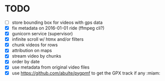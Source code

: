 # TODO

- [ ] store bounding box for videos with gps data
- [x] fix metadata on 2016-01-01 ride (ffmpeg cli?)
- [x] gunicorn service (supervisor)
- [x] infinite scroll w/ htmx and/or filters
- [x] chunk videos for rows
- [x] attribution on maps
- [x] stream video by chunks
- [x] order by date
- [x] use metadata from original video files
- [x] use https://github.com/abulte/pygpmf to get the GPX track if any :miam:
